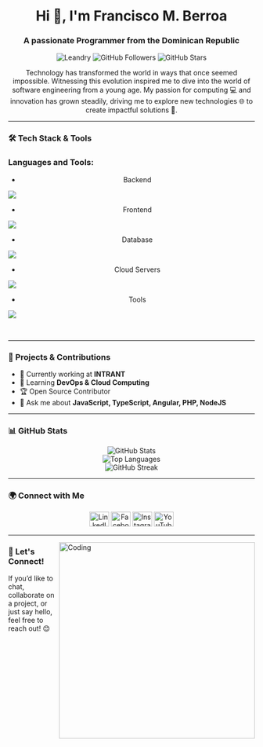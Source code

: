 <h1 align="center">Hi 👋, I'm Francisco M. Berroa</h1>
<h3 align="center">A passionate Programmer from the Dominican Republic</h3>
<p align="center">
  <img src="https://komarev.com/ghpvc/?username=Leandry03&label=Profile%20views&color=0e75b6&style=flat" alt="Leandry" />
  <img src="https://img.shields.io/github/followers/Leandry03?style=social" alt="GitHub Followers" />
  <img src="https://img.shields.io/github/stars/Leandry03?style=social" alt="GitHub Stars" />
</p>

<p align="center">
  Technology has transformed the world in ways that once seemed impossible. Witnessing this evolution inspired me to dive into the world of software engineering from a young age. My passion for computing 💻 and innovation has grown steadily, driving me to explore new technologies 🌐 to create impactful solutions 🚀.
</p>

---

### 🛠️ Tech Stack & Tools
<div align="center">
  <h3 align="left">Languages and Tools:</h3>

- Backend
<p align="left">
  <a href="https://skillicons.dev">
    <img src="https://skillicons.dev/icons?i=php,laravel,java,nodejs,express,nestjs" />
  </a>
</p>

- Frontend
<p align="left">
  <a href="https://skillicons.dev">
    <img src="https://skillicons.dev/icons?i=ts,js,react,nextjs,angular" />
  </a>
</p>

- Database
<p align="left">
  <a href="https://skillicons.dev">
    <img src="https://skillicons.dev/icons?i=mongodb,mysql,postgresql" />
  </a>
</p>

- Cloud Servers
<p align="left">
  <a href="https://skillicons.dev">
    <img src="https://skillicons.dev/icons?i=azure,firebase" />
  </a>
</p>

- Tools
<p align="left">
  <a href="https://skillicons.dev">
    <img src="https://skillicons.dev/icons?i=git,github,docker,vscode,postman" />
  </a>
</p>

<br/>
</div>

---

### 🚀 Projects & Contributions
- 🔭 Currently working at **INTRANT**
- 🌱 Learning **DevOps & Cloud Computing**
- 🏆 Open Source Contributor
- 💬 Ask me about **JavaScript, TypeScript, Angular, PHP, NodeJS**

---

### 📊 GitHub Stats
<div align="center">
  <img src="https://github-readme-stats.vercel.app/api?username=Leandry03&theme=dark&show_icons=true&hide_border=true" alt="GitHub Stats" />
  <br>
  <img src="https://github-readme-stats.vercel.app/api/top-langs/?username=Leandry03&theme=dark&layout=compact&hide_border=true" alt="Top Languages" />
  <br>
  <img src="https://streak-stats.demolab.com?user=Leandry03&theme=dark&hide_border=true" alt="GitHub Streak" />
</div>

---

### 🌍 Connect with Me
<p align="center">
<a href="http://linkedin.com/in/francisco-miguel-berroa"><img src="https://raw.githubusercontent.com/rahuldkjain/github-profile-readme-generator/master/src/images/icons/Social/linked-in-alt.svg" alt="LinkedIn" height="30" width="40" /></a>
<a href="https://www.facebook.com/share/1HXrY1auV9/?mibextid=wwXIfr"><img src="https://raw.githubusercontent.com/rahuldkjain/github-profile-readme-generator/master/src/images/icons/Social/facebook.svg" alt="Facebook" height="30" width="40" /></a>
<a href="https://www.instagram.com/leandry_berroa?igsh=MTUyMjNsd2EycTY4Yg%3D%3D&utm_source=qr"><img src="https://raw.githubusercontent.com/rahuldkjain/github-profile-readme-generator/master/src/images/icons/Social/instagram.svg" alt="Instagram" height="30" width="40" /></a>
<a href="https://www.youtube.com/@leandrybelen2541"><img src="https://raw.githubusercontent.com/rahuldkjain/github-profile-readme-generator/master/src/images/icons/Social/youtube.svg" alt="YouTube" height="30" width="40" /></a>
</p>

---

<img align="right" alt="Coding" width="400" src="https://user-images.githubusercontent.com/74038190/229223263-cf2e4b07-2615-4f87-9c38-e37600f8381a.gif">

### 🤝 Let's Connect!
If you’d like to chat, collaborate on a project, or just say hello, feel free to reach out! 😊
